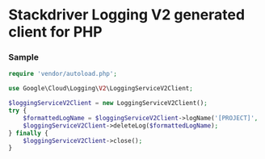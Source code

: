 # Stackdriver Logging V2 generated client for PHP

### Sample

```php
require 'vendor/autoload.php';

use Google\Cloud\Logging\V2\LoggingServiceV2Client;

$loggingServiceV2Client = new LoggingServiceV2Client();
try {
    $formattedLogName = $loggingServiceV2Client->logName('[PROJECT]', '[LOG]');
    $loggingServiceV2Client->deleteLog($formattedLogName);
} finally {
    $loggingServiceV2Client->close();
}
```
